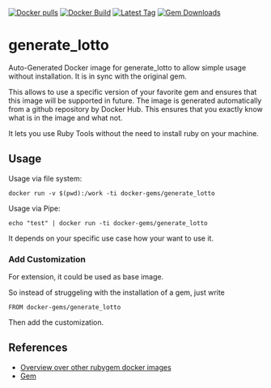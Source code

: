 [![Docker pulls](https://img.shields.io/docker/pulls/rubygem/generate_lotto.svg)](https://hub.docker.com/r/rubygem/generate_lotto/)
[![Docker Build](https://img.shields.io/docker/automated/rubygem/generate_lotto.svg)](https://hub.docker.com/r/rubygem/generate_lotto/)
[![Latest Tag](https://img.shields.io/github/tag/docker-rubygem/generate_lotto.svg)](https://hub.docker.com/r/rubygem/generate_lotto/)
[![Gem Downloads](https://img.shields.io/gem/dt/generate_lotto.svg)](https://rubygems.org/gems/generate_lotto/)
# generate_lotto

Auto-Generated Docker image for generate_lotto to allow simple usage without installation.
It is in sync with the original gem.

This allows to use a specific version of your favorite gem and ensures that this image will be supported in future.
The image is generated automatically from a github repository by Docker Hub.
This ensures that you exactly know what is in the image and what not.

It lets you use Ruby Tools without the need to install ruby on your machine.

## Usage

Usage via file system:

`docker run -v $(pwd):/work -ti docker-gems/generate_lotto`

Usage via Pipe:

`echo "test" | docker run -ti docker-gems/generate_lotto`

It depends on your specific use case how your want to use it.

### Add Customization

For extension, it could be used as base image.

So instead of struggeling with the installation of a gem, just write

`FROM docker-gems/generate_lotto`

Then add the customization.

## References

 - [Overview over other rubygem docker images](https://github.com/thinkbot/docker-rubygem)
 - [Gem](https://rubygems.org/gems/generate_lotto/)
